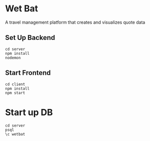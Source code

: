 # Wet Bat
A travel management platform that creates and visualizes quote data

## Set Up Backend
```
cd server
npm install
nodemon
```

## Start Frontend
```
cd client
npm install
npm start
```

# Start up DB
```
cd server
psql
\c wetbat
```